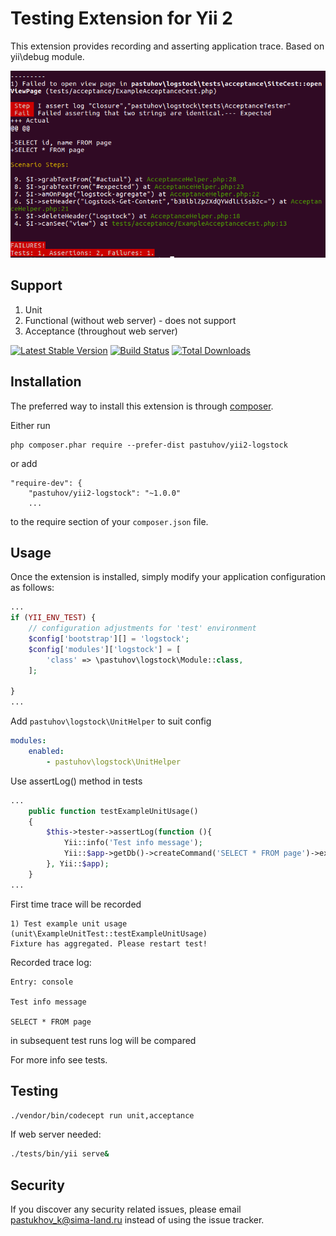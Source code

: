 Testing Extension for Yii 2
===========================

This extension provides recording and asserting application trace. Based on yii\debug module.

![Cover](doc/images/terminal.png)

Support
-------
1. Unit
2. Functional (without web server) - does not support
3. Acceptance (throughout web server)

[![Latest Stable Version](https://poser.pugx.org/pastuhov/yii2-logstock/v/stable)](https://packagist.org/packages/pastuhov/yii2-logstock)
[![Build Status](https://travis-ci.org/pastuhov/yii2-logstock.svg)](https://travis-ci.org/pastuhov/yii2-logstock)
[![Total Downloads](https://poser.pugx.org/pastuhov/yii2-logstock/downloads)](https://packagist.org/packages/pastuhov/yii2-logstock)

Installation
------------

The preferred way to install this extension is through [composer](http://getcomposer.org/download/).

Either run

```
php composer.phar require --prefer-dist pastuhov/yii2-logstock
```

or add

```
"require-dev": {
    "pastuhov/yii2-logstock": "~1.0.0"
    ...
```

to the require section of your `composer.json` file.

Usage
-----

Once the extension is installed, simply modify your application configuration as follows:

```php
...
if (YII_ENV_TEST) {
    // configuration adjustments for 'test' environment
    $config['bootstrap'][] = 'logstock';
    $config['modules']['logstock'] = [
        'class' => \pastuhov\logstock\Module::class,
    ];

}
...
```

Add `pastuhov\logstock\UnitHelper` to suit config

```yml
modules:
    enabled:
        - pastuhov\logstock\UnitHelper
```

Use assertLog() method in tests
```php
...
    public function testExampleUnitUsage()
    {
        $this->tester->assertLog(function (){
            Yii::info('Test info message');
            Yii::$app->getDb()->createCommand('SELECT * FROM page')->execute();
        }, Yii::$app);
    }
...
```

First time trace will be recorded

```
1) Test example unit usage (unit\ExampleUnitTest::testExampleUnitUsage)
Fixture has aggregated. Please restart test!
```

Recorded trace log:
```
Entry: console

Test info message

SELECT * FROM page
```
in subsequent test runs log will be compared

For more info see tests.

Testing
-------

```bash
./vendor/bin/codecept run unit,acceptance
```

If web server needed:

```bash
./tests/bin/yii serve&
```

Security
--------

If you discover any security related issues, please email pastukhov_k@sima-land.ru instead of using the issue tracker.